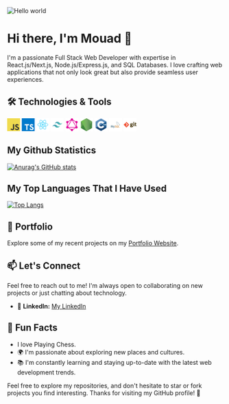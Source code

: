 <!-- Header -->
<img src="https://raw.githubusercontent.com/sagar-viradiya/sagar-viradiya/master/resources/banner.png" alt="Hello world">

# Hi there, I'm Mouad 👋

I'm a passionate Full Stack Web Developer with expertise in React.js/Next.js, Node.js/Express.js, and SQL Databases. I love crafting web applications that not only look great but also provide seamless user experiences. 

<!-- Technologies -->
## 🛠️ Technologies & Tools
<code><img height="30" src="https://raw.githubusercontent.com/github/explore/80688e429a7d4ef2fca1e82350fe8e3517d3494d/topics/javascript/javascript.png"></code>
<code><img height="30" src="https://raw.githubusercontent.com/github/explore/80688e429a7d4ef2fca1e82350fe8e3517d3494d/topics/typescript/typescript.png"></code>
<code><img height="30" src="https://raw.githubusercontent.com/github/explore/80688e429a7d4ef2fca1e82350fe8e3517d3494d/topics/react/react.png"></code>
<code><img height="30" src="https://raw.githubusercontent.com/github/explore/80688e429a7d4ef2fca1e82350fe8e3517d3494d/topics/tailwind/tailwind.png"></code>
<code><img height="30" src="https://raw.githubusercontent.com/github/explore/5c058a388828bb5fde0bcafd4bc867b5bb3f26f3/topics/graphql/graphql.png"></code>
<code><img height="30" src="https://raw.githubusercontent.com/github/explore/80688e429a7d4ef2fca1e82350fe8e3517d3494d/topics/nodejs/nodejs.png"></code>
<code><img height="30" src="https://raw.githubusercontent.com/github/explore/80688e429a7d4ef2fca1e82350fe8e3517d3494d/topics/cpp/cpp.png"></code>
<code><img height="30" src="https://raw.githubusercontent.com/github/explore/80688e429a7d4ef2fca1e82350fe8e3517d3494d/topics/mysql/mysql.png"></code>
<code><img height="30" src="https://raw.githubusercontent.com/github/explore/80688e429a7d4ef2fca1e82350fe8e3517d3494d/topics/git/git.png"></code>

## My Github Statistics
[![Anurag's GitHub stats](https://github-readme-stats.vercel.app/api?username=mmounib&count_private=true&show_icons=true&theme=radical)](https://github.com/anuraghazra/github-readme-stats)

## My Top Languages That I Have Used
[![Top Langs](https://github-readme-stats.vercel.app/api/top-langs/?username=mmounib&layout=compact&theme=radical)](https://github.com/mmounib)

<!-- Portfolio -->
## 🚀 Portfolio
Explore some of my recent projects on my [Portfolio Website](https://mouadmounib.vercel.app/).

<!-- Let's Connect -->
## 📫 Let's Connect
Feel free to reach out to me! I'm always open to collaborating on new projects or just chatting about technology.

- 💼 **LinkedIn:** [My LinkedIn](https://www.linkedin.com/in/mouad-mounib-954418193/)

<!-- Fun Facts -->
## 🚀 Fun Facts
- I love Playing Chess.
- 🌍 I'm passionate about exploring new places and cultures.
- 📚 I'm constantly learning and staying up-to-date with the latest web development trends.

Feel free to explore my repositories, and don't hesitate to star or fork projects you find interesting. Thanks for visiting my GitHub profile! 🚀
